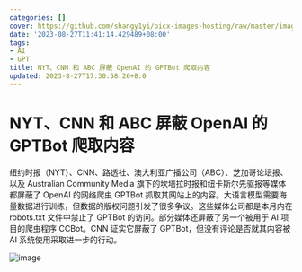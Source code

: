 ```yaml
---
categories: []
cover: https://github.com/shangy1yi/picx-images-hosting/raw/master/image.69jr2zxmrxg0.webp
date: '2023-08-27T11:41:14.429489+08:00'
tags:
- AI
- GPT
title: NYT、CNN 和 ABC 屏蔽 OpenAI 的 GPTBot 爬取内容
updated: 2023-8-27T17:30:58.26+8:0
---
```

# NYT、CNN 和 ABC 屏蔽 OpenAI 的 GPTBot 爬取内容

纽约时报（NYT）、CNN、路透社、澳大利亚广播公司（ABC）、芝加哥论坛报、以及 Australian Community Media 旗下的坎培拉时报和纽卡斯尔先驱报等媒体都屏蔽了 OpenAI 的网络爬虫 GPTBot 抓取其网站上的内容。大语言模型需要海量数据进行训练，但数据的版权问题引发了很多争议。这些媒体公司都是本月内在 robots.txt 文件中禁止了 GPTBot 的访问。部分媒体还屏蔽了另一个被用于 AI 项目的爬虫程序 CCBot。CNN 证实它屏蔽了 GPTBot，但没有评论是否就其内容被 AI 系统使用采取进一步的行动。

<img src="https://github.com/shangy1yi/picx-images-hosting/raw/master/image.69jr2zxmrxg0.webp" alt="image" />
